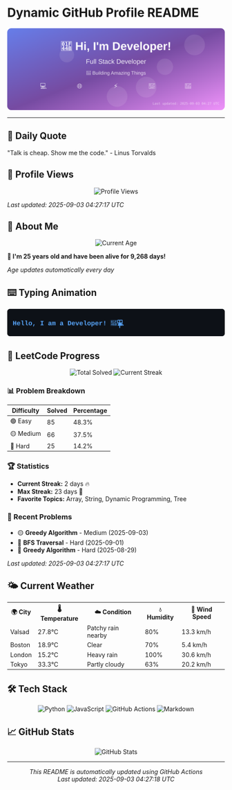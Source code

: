 # Dynamic GitHub Profile README

<!-- HEADER-START -->
<p align="center">
    <img src="./assets/header.svg" alt="Profile Header" />
</p>

---

<!-- HEADER-END -->

<!-- QUOTES-START -->
## 💭 Daily Quote

"Talk is cheap. Show me the code." - Linus Torvalds

<!-- QUOTES-END -->

<!-- VISITOR-COUNTER-START -->
## 👀 Profile Views

<p align="center">
    <img src="https://img.shields.io/badge/Profile%20Views-656-blue?style=for-the-badge&logo=eye&logoColor=white" alt="Profile Views">
</p>

*Last updated: 2025-09-03 04:27:17 UTC*

<!-- VISITOR-COUNTER-END -->

<!-- AGE-START -->
## 🎂 About Me

<p align="center">
    <img src="https://img.shields.io/badge/Age-25%20years%204%20months%2015%20days-brightgreen?style=for-the-badge&logo=calendar&logoColor=white" alt="Current Age">
</p>

**🌟 I'm 25 years old and have been alive for 9,268 days!**

*Age updates automatically every day*

<!-- AGE-END -->

<!-- TYPING-ANIMATION-START -->
## ⌨️ Typing Animation

<p align="center">
    <img src="./assets/typing_animation.svg" alt="Typing Animation" />
</p>

<!-- TYPING-ANIMATION-END -->

<!-- LEETCODE-START -->
## 🧩 LeetCode Progress

<p align="center">
    <img src="https://img.shields.io/badge/Total%20Solved-176-brightgreen?style=for-the-badge&logo=leetcode&logoColor=white" alt="Total Solved">
    <img src="https://img.shields.io/badge/Current%20Streak-2%20days-orange?style=for-the-badge&logo=fire&logoColor=white" alt="Current Streak">
</p>

### 📊 Problem Breakdown

| Difficulty | Solved | Percentage |
|------------|--------|------------|
| 🟢 Easy | 85 | 48.3% |
| 🟡 Medium | 66 | 37.5% |
| 🔴 Hard | 25 | 14.2% |

### 🏆 Statistics
- **Current Streak:** 2 days 🔥
- **Max Streak:** 23 days 🏅
- **Favorite Topics:** Array, String, Dynamic Programming, Tree

### 📝 Recent Problems
- 🟡 **Greedy Algorithm** - Medium (2025-09-03)
- 🔴 **BFS Traversal** - Hard (2025-09-01)
- 🔴 **Greedy Algorithm** - Hard (2025-08-29)

*Last updated: 2025-09-03 04:27:17 UTC*

<!-- LEETCODE-END -->

<!-- WEATHER-START -->
## 🌤️ Current Weather

<table>
<tr>
    <th>🌍 City</th>
    <th>🌡️ Temperature</th>
    <th>☁️ Condition</th>
    <th>💧 Humidity</th>
    <th>💨 Wind Speed</th>
</tr>
<tr>
    <td>Valsad</td>
    <td>27.8°C</td>
    <td>Patchy rain nearby</td>
    <td>80%</td>
    <td>13.3 km/h</td>
</tr>
<tr>
    <td>Boston</td>
    <td>18.9°C</td>
    <td>Clear</td>
    <td>70%</td>
    <td>5.4 km/h</td>
</tr>
<tr>
    <td>London</td>
    <td>15.2°C</td>
    <td>Heavy rain</td>
    <td>100%</td>
    <td>30.6 km/h</td>
</tr>
<tr>
    <td>Tokyo</td>
    <td>33.3°C</td>
    <td>Partly cloudy</td>
    <td>63%</td>
    <td>20.2 km/h</td>
</tr>
</table>
<!-- WEATHER-END -->

## 🛠️ Tech Stack

<p align="center">
    <img src="https://img.shields.io/badge/Python-3776AB?style=for-the-badge&logo=python&logoColor=white" alt="Python">
    <img src="https://img.shields.io/badge/JavaScript-F7DF1E?style=for-the-badge&logo=javascript&logoColor=black" alt="JavaScript">
    <img src="https://img.shields.io/badge/GitHub%20Actions-2088FF?style=for-the-badge&logo=github-actions&logoColor=white" alt="GitHub Actions">
    <img src="https://img.shields.io/badge/Markdown-000000?style=for-the-badge&logo=markdown&logoColor=white" alt="Markdown">
</p>

## 📈 GitHub Stats

<p align="center">
    <img src="https://github-readme-stats.vercel.app/api?username=ambicuity&show_icons=true&theme=radical" alt="GitHub Stats">
</p>

---

<p align="center">
    <i>This README is automatically updated using GitHub Actions</i><br>
    <i>Last updated: 2025-09-03 04:27:18 UTC</i>
</p>
